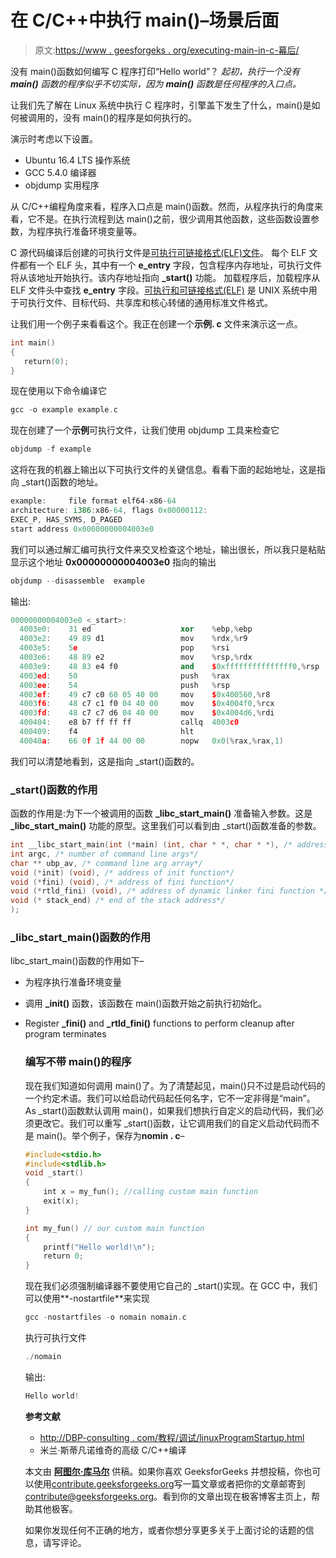 # 在 C/C++中执行 main()–场景后面

> 原文:[https://www . geesforgeks . org/executing-main-in-c-幕后/](https://www.geeksforgeeks.org/executing-main-in-c-behind-the-scene/)

没有 main()函数如何编写 C 程序打印“Hello world”？
*起初，执行一个没有 **main()** 函数的程序似乎不切实际，因为 **main()** 函数是任何程序的入口点。*

让我们先了解在 Linux 系统中执行 C 程序时，引擎盖下发生了什么，main()是如何被调用的，没有 main()的程序是如何执行的。

演示时考虑以下设置。

*   Ubuntu 16.4 LTS 操作系统
*   GCC 5.4.0 编译器
*   objdump 实用程序

从 C/C++编程角度来看，程序入口点是 main()函数。然而，从程序执行的角度来看，它不是。在执行流程到达 main()之前，很少调用其他函数，这些函数设置参数，为程序执行准备环境变量等。

C 源代码编译后创建的可执行文件是[可执行可链接格式(ELF)文件](https://en.wikipedia.org/wiki/Executable_and_Linkable_Format)。
每个 ELF 文件都有一个 ELF 头，其中有一个 **e_entry** 字段，包含程序内存地址，可执行文件将从该地址开始执行。该内存地址指向 **_start()** 功能。
加载程序后，加载程序从 ELF 文件头中查找 **e_entry** 字段。[可执行和可链接格式(ELF)](https://en.wikipedia.org/wiki/Executable_and_Linkable_Format) 是 UNIX 系统中用于可执行文件、目标代码、共享库和核心转储的通用标准文件格式。

让我们用一个例子来看看这个。我正在创建一个**示例. c** 文件来演示这一点。

```cpp
int main()
{
   return(0);
}
```

现在使用以下命令编译它

```cpp
gcc -o example example.c

```

现在创建了一个**示例**可执行文件，让我们使用 objdump 工具来检查它

```cpp
objdump -f example

```

这将在我的机器上输出以下可执行文件的关键信息。看看下面的起始地址，这是指向 _start()函数的地址。

```cpp
example:     file format elf64-x86-64
architecture: i386:x86-64, flags 0x00000112:
EXEC_P, HAS_SYMS, D_PAGED
start address 0x00000000004003e0

```

我们可以通过解汇编可执行文件来交叉检查这个地址，输出很长，所以我只是粘贴显示这个地址 **0x00000000004003e0** 指向的输出

```cpp
objdump --disassemble  example

```

输出:

```cpp
00000000004003e0 <_start>:
  4003e0:    31 ed                    xor    %ebp,%ebp
  4003e2:    49 89 d1                 mov    %rdx,%r9
  4003e5:    5e                       pop    %rsi
  4003e6:    48 89 e2                 mov    %rsp,%rdx
  4003e9:    48 83 e4 f0              and    $0xfffffffffffffff0,%rsp
  4003ed:    50                       push   %rax
  4003ee:    54                       push   %rsp
  4003ef:    49 c7 c0 60 05 40 00     mov    $0x400560,%r8
  4003f6:    48 c7 c1 f0 04 40 00     mov    $0x4004f0,%rcx
  4003fd:    48 c7 c7 d6 04 40 00     mov    $0x4004d6,%rdi
  400404:    e8 b7 ff ff ff           callq  4003c0 
  400409:    f4                       hlt    
  40040a:    66 0f 1f 44 00 00        nopw   0x0(%rax,%rax,1)

```

我们可以清楚地看到，这是指向 _start()函数的。

### _start()函数的作用

函数的作用是:为下一个被调用的函数 **_libc_start_main()** 准备输入参数。这是 **_libc_start_main()** 功能的原型。这里我们可以看到由 _start()函数准备的参数。

```cpp
int __libc_start_main(int (*main) (int, char * *, char * *), /* address of main function*/
int argc, /* number of command line args*/
char ** ubp_av, /* command line arg array*/
void (*init) (void), /* address of init function*/
void (*fini) (void), /* address of fini function*/
void (*rtld_fini) (void), /* address of dynamic linker fini function */
void (* stack_end) /* end of the stack address*/
);
```

### _libc_start_main()函数的作用

libc_start_main()函数的作用如下–

*   为程序执行准备环境变量
*   调用 **_init()** 函数，该函数在 main()函数开始之前执行初始化。
*   Register **_fini()** and **_rtld_fini()** functions to perform cleanup after program terminates

    ### 编写不带 main()的程序

    现在我们知道如何调用 main()了。为了清楚起见，main()只不过是启动代码的一个约定术语。我们可以给启动代码起任何名字，它不一定非得是“main”。As _start()函数默认调用 main()，如果我们想执行自定义的启动代码，我们必须更改它。我们可以重写 _start()函数，让它调用我们的自定义启动代码而不是 main()。举个例子，保存为**nomin . c**–

    ```cpp
    #include<stdio.h>
    #include<stdlib.h>
    void _start()
    {
        int x = my_fun(); //calling custom main function
        exit(x);
    }

    int my_fun() // our custom main function
    {
        printf("Hello world!\n");
        return 0;
    }
    ```

    现在我们必须强制编译器不要使用它自己的 _start()实现。在 GCC 中，我们可以使用**-nostartfile**来实现

    ```cpp
    gcc -nostartfiles -o nomain nomain.c

    ```

    执行可执行文件

    ```cpp
    ./nomain

    ```

    输出:

    ```cpp
    Hello world!

    ```

    **参考文献**

    *   [http://DBP-consulting . com/教程/调试/linuxProgramStartup.html](http://dbp-consulting.com/tutorials/debugging/linuxProgramStartup.html)
    *   米兰·斯蒂凡诺维奇的高级 C/C++编译

    本文由 **[阿图尔·库马尔](https://www.facebook.com/atul.kr.007)** 供稿。如果你喜欢 GeeksforGeeks 并想投稿，你也可以使用[contribute.geeksforgeeks.org](http://www.contribute.geeksforgeeks.org)写一篇文章或者把你的文章邮寄到 contribute@geeksforgeeks.org。看到你的文章出现在极客博客主页上，帮助其他极客。

    如果你发现任何不正确的地方，或者你想分享更多关于上面讨论的话题的信息，请写评论。